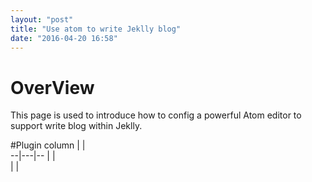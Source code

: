 ```yaml
---
layout: "post"
title: "Use atom to write Jeklly blog"
date: "2016-04-20 16:58"
---
```


OverView
=======
This page is used to introduce how to config a powerful Atom editor to support write blog within Jeklly.

#Plugin
column  |   |  
--|---|--
  |   |  
  |   |  